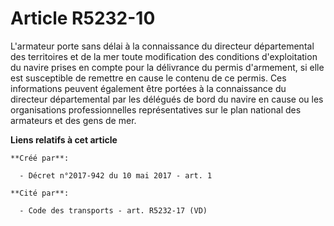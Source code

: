 # Article R5232-10

L'armateur porte sans délai à la connaissance du directeur départemental des territoires et de la mer toute modification des
conditions d'exploitation du navire prises en compte pour la délivrance du permis d'armement, si elle est susceptible de
remettre en cause le contenu de ce permis. Ces informations peuvent également être portées à la connaissance du directeur
départemental par les délégués de bord du navire en cause ou les organisations professionnelles représentatives sur le plan
national des armateurs et des gens de mer.

**Liens relatifs à cet article**

	**Créé par**:

	  - Décret n°2017-942 du 10 mai 2017 - art. 1

	**Cité par**:

	  - Code des transports - art. R5232-17 (VD)
